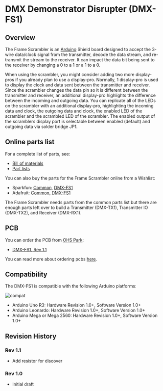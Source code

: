 # DMX Demonstrator Disrupter (DMX-FS1)

## Overview

The Frame Scrambler is an [Arduino](https://www.arduino.cc/) Shield board designed to accept the 3-wire data/clock signal from the transmitter, decode the data stream, and re-transmit the stream to the receiver. It can impact the data bit being sent to the receiver by changing a 0 to a 1 or a 1 to a 0.

When using the scrambler, you might consider adding two more display-pros if you already plan to use a display-pro. Normally, 1 display-pro is used to display the clock and data sent between the transmitter and receiver. Since the scrambler changes the data
pin so it is different between the transmitter and receiver, an additional display-pro highlights the difference between the incoming and outgoing data. You can replicate all of the LEDs on the scrambler with an additional display-pro, highlighting the
incoming data and clock, the outgoing data and clock, the enabled LED of the scrambler and the scrambled LED of the scrambler. The enabled output of the scramblers display port is selectable between enabled (default) and outgoing data via solder bridge JP1.

## Online parts list

For a complete list of parts, see:

- [Bill of materials](scrambler.bom.md)
- [Part lists](scrambler.parts.md)

You can also buy the parts for the Frame Scrambler online from a Wishlist:

- Sparkfun: [Common](https://www.sparkfun.com/wish_lists/160406), [DMX-FS1](https://www.sparkfun.com/wish_lists/173714)
- Adafruit: [Common](http://www.adafruit.com/wishlists/589832), [DMX-FS1](http://www.adafruit.com/wishlists/590130)

The Frame Scrambler needs parts from the common parts list but there are enough parts left over to build a Transmitter (DMX-TX1), Transmitter IO (DMX-TX2), and Receiver (DMX-RX1).

## PCB

You can order the PCB from [OHS Park](https://oshpark.com/):

- [DMX-FS1, Rev 1.1](https://oshpark.com/shared_projects/A815QTi9)

You can read more about ordering pcbs [here](../pcb.md).

## Compatibility

 The DMX-FS1 is compatible with the following Arduino platforms:

![compat](https://img.shields.io/badge/compat-verified-brightgreen)

- Arduino Uno R3: Hardware Revision 1.0+, Software Version 1.0+
- Arduino Leonardo: Hardware Revision 1.0+, Software Version 1.0+
- Arduino Mega or Mega 2560: Hardware Revision 1.0+, Software Version 1.0+

## Revision History

### Rev 1.1

- Add resistor for discover

### Rev 1.0

- Initial draft
